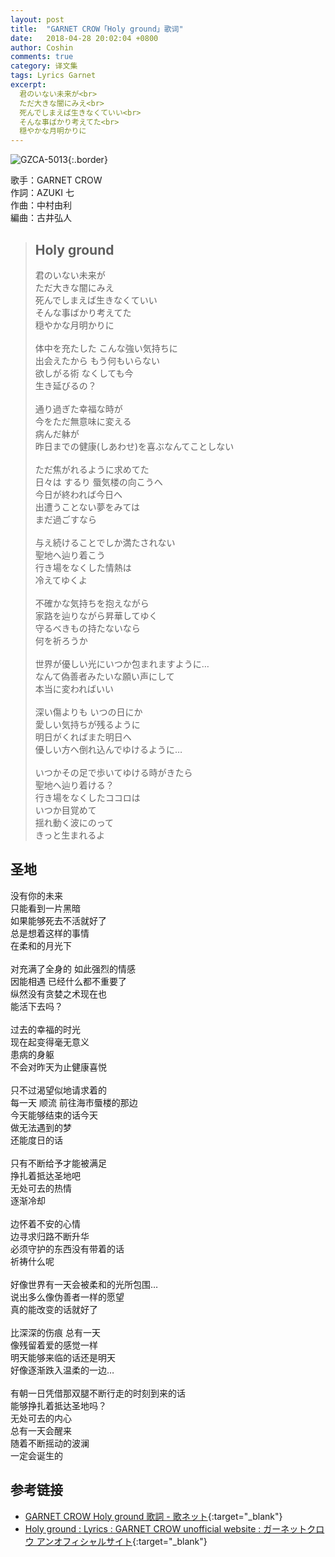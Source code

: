 ```yaml
---
layout: post
title:  "GARNET CROW「Holy ground」歌词"
date:   2018-04-28 20:02:04 +0800
author: Coshin
comments: true
category: 译文集
tags: Lyrics Garnet
excerpt:
  君のいない未来が<br>
  ただ大きな闇にみえ<br>
  死んでしまえば生きなくていい<br>
  そんな事ばかり考えてた<br>
  穏やかな月明かりに
---
```

![GZCA-5013](https://ganekuro.github.io/images/discography/album/GZCA-5013.jpg){:.border}

歌手：GARNET CROW<br>
作詞：AZUKI 七<br>
作曲：中村由利<br>
編曲：古井弘人

<blockquote class="original">
  <h2>Holy ground</h2>
  <p>
    君のいない未来が<br>
    ただ大きな闇にみえ<br>
    死んでしまえば生きなくていい<br>
    そんな事ばかり考えてた<br>
    穏やかな月明かりに<br>
    <br>
    体中を充たした こんな強い気持ちに<br>
    出会えたから もう何もいらない<br>
    欲しがる術 なくしても今<br>
    生き延びるの？<br>
    <br>
    通り過ぎた幸福な時が<br>
    今をただ無意味に変える<br>
    病んだ躰が<br>
    昨日までの健康(しあわせ)を喜ぶなんてことしない<br>
    <br>
    ただ焦がれるように求めてた<br>
    日々は するり 蜃気楼の向こうへ<br>
    今日が終われば今日へ<br>
    出遭うことない夢をみては<br>
    まだ過ごすなら<br>
    <br>
    与え続けることでしか満たされない<br>
    聖地へ辿り着こう<br>
    行き場をなくした情熱は<br>
    冷えてゆくよ<br>
    <br>
    不確かな気持ちを抱えながら<br>
    家路を辿りながら昇華してゆく<br>
    守るべきもの持たないなら<br>
    何を祈ろうか<br>
    <br>
    世界が優しい光にいつか包まれますように…<br>
    なんて偽善者みたいな願い声にして<br>
    本当に変わればいい<br>
    <br>
    深い傷よりも いつの日にか<br>
    愛しい気持ちが残るように<br>
    明日がくればまた明日へ<br>
    優しい方へ倒れ込んでゆけるように…<br>
    <br>
    いつかその足で歩いてゆける時がきたら<br>
    聖地へ辿り着ける？<br>
    行き場をなくしたココロは<br>
    いつか目覚めて<br>
    揺れ動く波にのって<br>
    きっと生まれるよ
  </p>
</blockquote>

<div class="translation">
  <h2>圣地</h2>
  <p>
    没有你的未来<br>
    只能看到一片黑暗<br>
    如果能够死去不活就好了<br>
    总是想着这样的事情<br>
    在柔和的月光下<br>
    <br>
    对充满了全身的 如此强烈的情感<br>
    因能相遇 已经什么都不重要了<br>
    纵然没有贪婪之术现在也<br>
    能活下去吗？<br>
    <br>
    过去的幸福的时光<br>
    现在起变得毫无意义<br>
    患病的身躯<br>
    不会对昨天为止健康喜悦<br>
    <br>
    只不过渴望似地请求着的<br>
    每一天 顺流 前往海市蜃楼的那边<br>
    今天能够结束的话今天<br>
    做无法遇到的梦<br>
    还能度日的话<br>
    <br>
    只有不断给予才能被满足<br>
    挣扎着抵达圣地吧<br>
    无处可去的热情<br>
    逐渐冷却<br>
    <br>
    边怀着不安的心情<br>
    边寻求归路不断升华<br>
    必须守护的东西没有带着的话<br>
    祈祷什么呢<br>
    <br>
    好像世界有一天会被柔和的光所包围…<br>
    说出多么像伪善者一样的愿望<br>
    真的能改变的话就好了<br>
    <br>
    比深深的伤痕 总有一天<br>
    像残留着爱的感觉一样<br>
    明天能够来临的话还是明天<br>
    好像逐渐跌入温柔的一边…<br>
    <br>
    有朝一日凭借那双腿不断行走的时刻到来的话<br>
    能够挣扎着抵达圣地吗？<br>
    无处可去的内心<br>
    总有一天会醒来<br>
    随着不断摇动的波澜<br>
    一定会诞生的
  </p>
</div>

## 参考链接

* [GARNET CROW Holy ground 歌詞 - 歌ネット](https://www.uta-net.com/song/20142/){:target="_blank"}
* [Holy ground : Lyrics : GARNET CROW unofficial website : ガーネットクロウ アンオフィシャルサイト](https://ganekuro.github.io/lyrics/original/Holy-ground.html){:target="_blank"}
